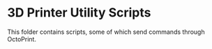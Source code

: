 # 3D Printer Utility Scripts

This folder contains scripts, some of which send commands through OctoPrint.

